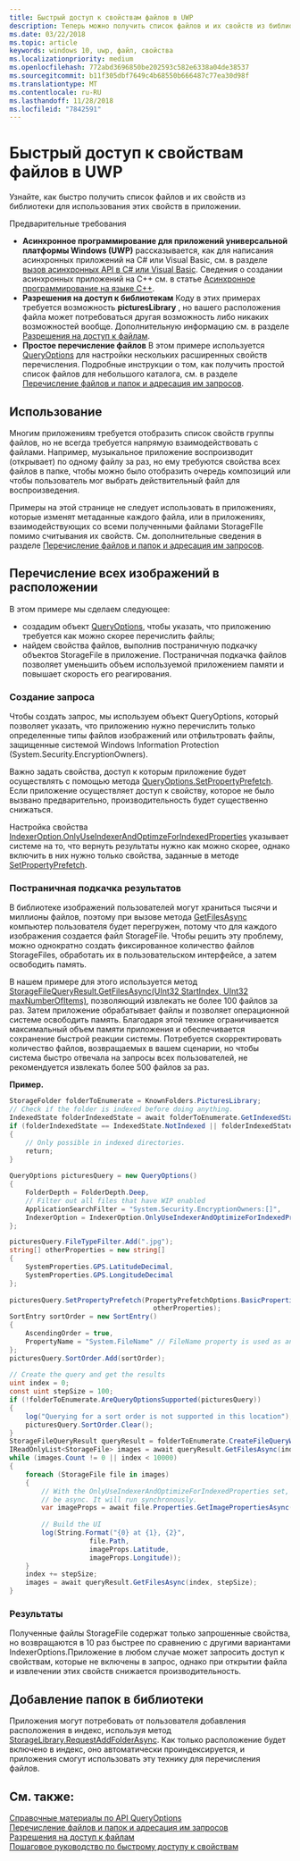 ```yaml
---
title: Быстрый доступ к свойствам файлов в UWP
description: Теперь можно получить список файлов и их свойств из библиотеки для использования в приложении UWP.
ms.date: 03/22/2018
ms.topic: article
keywords: windows 10, uwp, файл, свойства
ms.localizationpriority: medium
ms.openlocfilehash: 772abd3696850be202593c582e6338a04de38537
ms.sourcegitcommit: b11f305dbf7649c4b68550b666487c77ea30d98f
ms.translationtype: MT
ms.contentlocale: ru-RU
ms.lasthandoff: 11/28/2018
ms.locfileid: "7842591"
---
```

# <a name="fast-access-to-file-properties-in-uwp"></a>Быстрый доступ к свойствам файлов в UWP 

Узнайте, как быстро получить список файлов и их свойств из библиотеки для использования этих свойств в приложении.  

Предварительные требования 
- **Асинхронное программирование для приложений универсальной платформы Windows (UWP)**  рассказывается, как для написания асинхронных приложений на C# или Visual Basic, см. в разделе [вызов асинхронных API в C# или Visual Basic](https://docs.microsoft.com/windows/uwp/threading-async/call-asynchronous-apis-in-csharp-or-visual-basic).     Сведения о создании асинхронных приложений на C++ см. в статье [Асинхронное программирование на языке C++](https://docs.microsoft.com/windows/uwp/threading-async/asynchronous-programming-in-cpp-universal-windows-platform-apps). 
- **Разрешения на доступ к библиотекам**  Коду в этих примерах требуется возможность **picturesLibrary** , но вашего расположения файла может потребоваться другая возможность либо никаких возможностей вообще. Дополнительную информацию см. в разделе [Разрешения на доступ к файлам](https://docs.microsoft.com/windows/uwp/files/file-access-permissions). 
- **Простое перечисление файлов**  В этом примере используется [QueryOptions](https://docs.microsoft.com/uwp/api/Windows.Storage.Search.QueryOptions) для настройки нескольких расширенных свойств перечисления. Подробные инструкции о том, как получить простой список файлов для небольшого каталога, см. в разделе [Перечисление файлов и папок и адресация им запросов](https://docs.microsoft.com/windows/uwp/files/quickstart-listing-files-and-folders). 

## <a name="usage"></a>Использование  
Многим приложениям требуется отобразить список свойств группы файлов, но не всегда требуется напрямую взаимодействовать с файлами. Например, музыкальное приложение воспроизводит (открывает) по одному файлу за раз, но ему требуются свойства всех файлов в папке, чтобы можно было отобразить очередь композиций или чтобы пользователь мог выбрать действительный файл для воспроизведения. 

Примеры на этой странице не следует использовать в приложениях, которые изменят метаданные каждого файла, или в приложениях, взаимодействующих со всеми полученными файлами StorageFIle помимо считывания их свойств. См. дополнительные сведения в разделе [Перечисление файлов и папок и адресация им запросов](https://docs.microsoft.com/windows/uwp/files/quickstart-listing-files-and-folders). 

## <a name="enumerate-all-the-pictures-in-a-location"></a>Перечисление всех изображений в расположении 
В этом примере мы сделаем следующее:
-  создадим объект [QueryOptions](https://docs.microsoft.com/uwp/api/Windows.Storage.Search.QueryOptions), чтобы указать, что приложению требуется как можно скорее перечислить файлы;
-  найдем свойства файлов, выполнив постраничную подкачку объектов StorageFile в приложение. Постраничная подкачка файлов позволяет уменьшить объем используемой приложением памяти и повышает скорость его реагирования.

### <a name="creating-the-query"></a>Создание запроса 
Чтобы создать запрос, мы используем объект QueryOptions, который позволяет указать, что приложению нужно перечислить только определенные типы файлов изображений или отфильтровать файлы, защищенные системой Windows Information Protection (System.Security.EncryptionOwners). 

Важно задать свойства, доступ к которым приложение будет осуществлять с помощью метода [QueryOptions.SetPropertyPrefetch](https://docs.microsoft.com/uwp/api/windows.storage.search.queryoptions.setpropertyprefetch). Если приложение осуществляет доступ к свойству, которое не было вызвано предварительно, производительность будет существенно снижаться.

Настройка свойства [IndexerOption.OnlyUseIndexerAndOptimzeForIndexedProperties](https://docs.microsoft.com/uwp/api/Windows.Storage.Search.IndexerOption) указывает системе на то, что вернуть результаты нужно как можно скорее, однако включить в них нужно только свойства, заданные в методе [SetPropertyPrefetch](https://docs.microsoft.com/uwp/api/windows.storage.search.queryoptions.setpropertyprefetch). 

### <a name="paging-in-the-results"></a>Постраничная подкачка результатов 
В библиотеке изображений пользователей могут храниться тысячи и миллионы файлов, поэтому при вызове метода [GetFilesAsync](https://docs.microsoft.com/uwp/api/windows.storage.search.storagefilequeryresult.getfilesasync) компьютер пользователя будет перегружен, потому что для каждого изображения создается файл StorageFile. Чтобы решить эту проблему, можно однократно создать фиксированное количество файлов StorageFiles, обработать их в пользовательском интерфейсе, а затем освободить память. 

В нашем примере для этого используется метод [StorageFileQueryResult.GetFilesAsync(UInt32 StartIndex, UInt32 maxNumberOfItems)](https://docs.microsoft.com/uwp/api/windows.storage.search.storagefilequeryresult.getfilesasync), позволяющий извлекать не более 100 файлов за раз. Затем приложение обрабатывает файлы и позволяет операционной системе освободить память. Благодаря этой технике ограничивается максимальный объем памяти приложения и обеспечивается сохранение быстрой реакции системы. Потребуется скорректировать количество файлов, возвращаемых в вашем сценарии, но чтобы система быстро отвечала на запросы всех пользователей, не рекомендуется извлекать более 500 файлов за раз.


**Пример.**  
```csharp
StorageFolder folderToEnumerate = KnownFolders.PicturesLibrary; 
// Check if the folder is indexed before doing anything. 
IndexedState folderIndexedState = await folderToEnumerate.GetIndexedStateAsync(); 
if (folderIndexedState == IndexedState.NotIndexed || folderIndexedState == IndexedState.Unknown) 
{ 
    // Only possible in indexed directories.  
    return; 
} 
 
QueryOptions picturesQuery = new QueryOptions() 
{ 
    FolderDepth = FolderDepth.Deep, 
    // Filter out all files that have WIP enabled
    ApplicationSearchFilter = "System.Security.EncryptionOwners:[]", 
    IndexerOption = IndexerOption.OnlyUseIndexerAndOptimizeForIndexedProperties 
}; 

picturesQuery.FileTypeFilter.Add(".jpg"); 
string[] otherProperties = new string[] 
{ 
    SystemProperties.GPS.LatitudeDecimal, 
    SystemProperties.GPS.LongitudeDecimal 
}; 
 
picturesQuery.SetPropertyPrefetch(PropertyPrefetchOptions.BasicProperties | PropertyPrefetchOptions.ImageProperties, 
                                    otherProperties); 
SortEntry sortOrder = new SortEntry() 
{ 
    AscendingOrder = true, 
    PropertyName = "System.FileName" // FileName property is used as an example. Any property can be used here.  
}; 
picturesQuery.SortOrder.Add(sortOrder); 
 
// Create the query and get the results 
uint index = 0; 
const uint stepSize = 100; 
if (!folderToEnumerate.AreQueryOptionsSupported(picturesQuery)) 
{ 
    log("Querying for a sort order is not supported in this location"); 
    picturesQuery.SortOrder.Clear(); 
} 
StorageFileQueryResult queryResult = folderToEnumerate.CreateFileQueryWithOptions(picturesQuery); 
IReadOnlyList<StorageFile> images = await queryResult.GetFilesAsync(index, stepSize); 
while (images.Count != 0 || index < 10000) 
{ 
    foreach (StorageFile file in images) 
    { 
        // With the OnlyUseIndexerAndOptimizeForIndexedProperties set, this won't  
        // be async. It will run synchronously. 
        var imageProps = await file.Properties.GetImagePropertiesAsync(); 
 
        // Build the UI 
        log(String.Format("{0} at {1}, {2}", 
                    file.Path, 
                    imageProps.Latitude, 
                    imageProps.Longitude)); 
    } 
    index += stepSize; 
    images = await queryResult.GetFilesAsync(index, stepSize); 
} 
```

### <a name="results"></a>Результаты 
Полученные файлы StorageFile содержат только запрошенные свойства, но возвращаются в 10 раз быстрее по сравнению с другими вариантами IndexerOptions.Приложение в любом случае может запросить доступ к свойствам, которые не включены в запрос, однако при открытии файла и извлечении этих свойств снижается производительность.  

## <a name="adding-folders-to-libraries"></a>Добавление папок в библиотеки 
Приложения могут потребовать от пользователя добавления расположения в индекс, используя метод [StorageLibrary.RequestAddFolderAsync](https://docs.microsoft.com/uwp/api/Windows.Storage.StorageLibrary.RequestAddFolderAsync). Как только расположение будет включено в индекс, оно автоматически проиндексируется, и приложения смогут использовать эту технику для перечисления файлов.
 
## <a name="see-also"></a>См. также:
[Справочные материалы по API QueryOptions](https://docs.microsoft.com/uwp/api/windows.storage.search.queryoptions)  
[Перечисление файлов и папок и адресация им запросов](https://docs.microsoft.com/windows/uwp/files/quickstart-listing-files-and-folders)  
[Разрешения на доступ к файлам](https://docs.microsoft.com/windows/uwp/files/file-access-permissions)  
[Пошаговое руководство по быстрому доступу к свойствам](https://blogs.msdn.microsoft.com/adamdwilson/2017/12/20/fast-file-enumeration-with-partially-initialized-storagefiles/)
 
 
